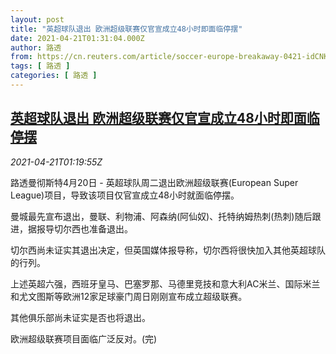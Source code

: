 ```yaml
---
layout: post
title: "英超球队退出 欧洲超级联赛仅官宣成立48小时即面临停摆"
date: 2021-04-21T01:31:04.000Z
author: 路透
from: https://cn.reuters.com/article/soccer-europe-breakaway-0421-idCNKBS2C803X
tags: [ 路透 ]
categories: [ 路透 ]
---
```

<!--1618968664000-->
[英超球队退出 欧洲超级联赛仅官宣成立48小时即面临停摆](https://cn.reuters.com/article/soccer-europe-breakaway-0421-idCNKBS2C803X)
------

<div>
<div><i>2021-04-21T01:19:55Z</i></div><p>路透曼彻斯特4月20日 - 英超球队周二退出欧洲超级联赛(European Super League)项目，导致该项目仅官宣成立48小时就面临停摆。</p><p>曼城最先宣布退出，曼联、利物浦、阿森纳(阿仙奴)、托特纳姆热刺(热刺)随后跟进，据报导切尔西也准备退出。</p><p>切尔西尚未证实其退出决定，但英国媒体报导称，切尔西将很快加入其他英超球队的行列。</p><p>上述英超六强，西班牙皇马、巴塞罗那、马德里竞技和意大利AC米兰、国际米兰和尤文图斯等欧洲12家足球豪门周日刚刚宣布成立超级联赛。</p><p>其他俱乐部尚未证实是否也将退出。</p><p>欧洲超级联赛项目面临广泛反对。(完)</p>
</div>
